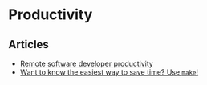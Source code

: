 # Productivity

## Articles

- [Remote software developer productivity](https://zephony.com/remote-software-developer-productivity)
- [Want to know the easiest way to save time? Use `make`!](https://www.freecodecamp.org/news/want-to-know-the-easiest-way-to-save-time-use-make-eec453adf7fe/)
